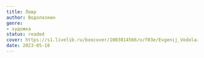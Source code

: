 ```yaml
---
title: Лавр
author: Водолазкин
genre:
- художка
status: readed
cover: https://s1.livelib.ru/boocover/1003814566/o/f03e/Evgenij_Vodolazkin__Lavr.jpeg
date: 2023-05-18
---
```


